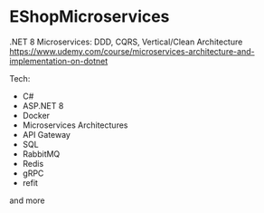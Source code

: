 # EShopMicroservices

.NET 8 Microservices: DDD, CQRS, Vertical/Clean Architecture
https://www.udemy.com/course/microservices-architecture-and-implementation-on-dotnet


Tech:
- C#
- ASP.NET 8
- Docker
- Microservices Architectures
- API Gateway
- SQL
- RabbitMQ
- Redis
- gRPC
- refit

and more